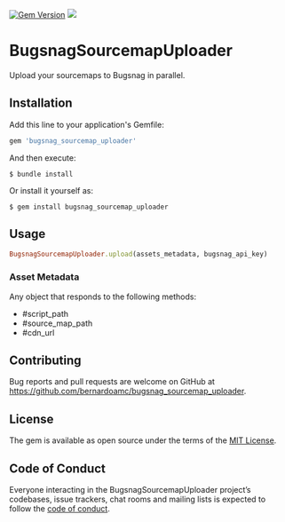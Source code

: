 [![Gem Version](https://badge.fury.io/rb/bugsnag_sourcemap_uploader.svg)](https://badge.fury.io/rb/bugsnag_sourcemap_uploader) [![](https://github.com/bernardoamc/bugsnag_sourcemap_uploader/workflows/continuous-integration/badge.svg)](https://github.com/bernardoamc/bugsnag_sourcemap_uploader/actions?query=workflow%3Acontinuous-integration)

# BugsnagSourcemapUploader

Upload your sourcemaps to Bugsnag in parallel.

## Installation

Add this line to your application's Gemfile:

```ruby
gem 'bugsnag_sourcemap_uploader'
```

And then execute:

    $ bundle install

Or install it yourself as:

    $ gem install bugsnag_sourcemap_uploader

## Usage

```ruby
BugsnagSourcemapUploader.upload(assets_metadata, bugsnag_api_key)
```

### Asset Metadata

Any object that responds to the following methods:

* #script_path
* #source_map_path
* #cdn_url

## Contributing

Bug reports and pull requests are welcome on GitHub at https://github.com/bernardoamc/bugsnag_sourcemap_uploader.

## License

The gem is available as open source under the terms of the [MIT License](https://opensource.org/licenses/MIT).

## Code of Conduct

Everyone interacting in the BugsnagSourcemapUploader project’s codebases, issue trackers, chat rooms and mailing lists is expected to follow the [code of conduct](https://github.com/bernardoamc/bugsnag_sourcemap_uploader/blob/master/CODE_OF_CONDUCT.md).
